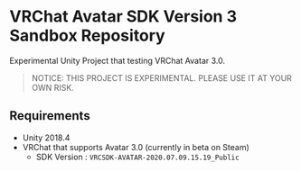 # VRChat Avatar SDK Version 3 Sandbox Repository

Experimental Unity Project that testing VRChat Avatar 3.0.

> NOTICE: THIS PROJECT IS EXPERIMENTAL. PLEASE USE IT AT YOUR OWN RISK.

## Requirements

- Unity 2018.4
- VRChat that supports Avatar 3.0 (currently in beta on Steam)
  - SDK Version : `VRCSDK-AVATAR-2020.07.09.15.19_Public`
